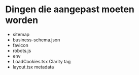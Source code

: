 # Dingen die aangepast moeten worden
- sitemap
- business-schema.json
- favicon
- robots.js
- env
- LoadCookies.tsx Clarity tag
- layout.tsx metadata